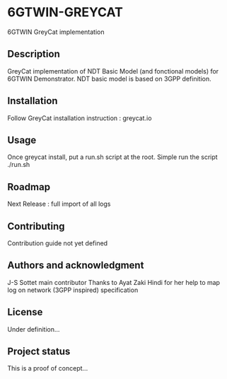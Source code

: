 # 6GTWIN-GREYCAT


6GTWIN GreyCat implementation

## Description
GreyCat implementation of NDT Basic Model (and fonctional models) for 6GTWIN Demonstrator.
NDT basic model is based on 3GPP definition.


## Installation
Follow GreyCat installation instruction : greycat.io

## Usage
Once greycat install, put a run.sh script at the root. Simple run the script ./run.sh


## Roadmap
Next Release : full import of all logs

## Contributing
Contribution guide not yet defined

## Authors and acknowledgment
J-S Sottet main contributor
Thanks to Ayat Zaki Hindi for her help to map log on network (3GPP inspired) specification

## License
Under definition...

## Project status
This is a proof of concept...
